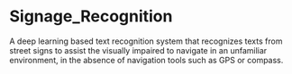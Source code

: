 # Signage_Recognition

A deep learning based text recognition system that recognizes texts from street signs to assist the visually impaired to navigate in an unfamiliar environment,
in the absence of navigation tools such as GPS or compass.
